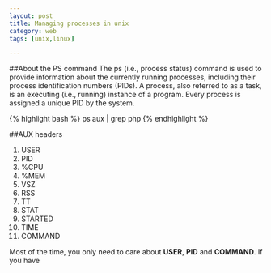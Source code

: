 ```yaml
---
layout: post
title: Managing processes in unix
category: web
tags: [unix,linux]

---
```


##About the PS command
The ps (i.e., process status) command is used to provide information about the currently running processes, including their process identification numbers (PIDs). A process, also referred to as a task, is an executing (i.e., running) instance of a program. Every process is assigned a unique PID by the system.

{% highlight bash %}
ps aux | grep php
{% endhighlight %}

##AUX headers

1. USER
2. PID  
3. %CPU 
4. %MEM
5. VSZ
6. RSS
7. TT
8. STAT
9. STARTED
10. TIME
11. COMMAND

Most of the time, you only need to care about **USER**, **PID** and **COMMAND**. If you have 

